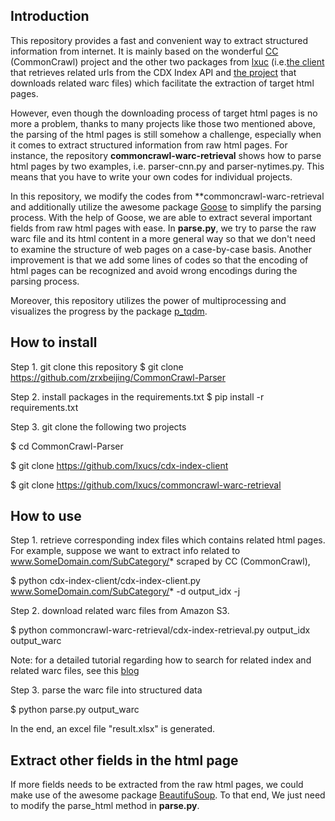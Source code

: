 ## Introduction
This repository provides a fast and convenient way to extract structured information from internet. It is mainly based on
the wonderful [CC](https://commoncrawl.org) (CommonCrawl) project and the other two packages from 
[lxuc](https://github.com/lxucs) (i.e.[the client](https://github.com/lxucs/cdx-index-client) that retrieves related 
urls from the CDX Index API and [the project](https://github.com/lxucs/commoncrawl-warc-retrieval) that downloads 
related warc files) which facilitate the extraction of target html pages.

However, even though the downloading process of target html pages is no more a problem, thanks to many projects like
those two mentioned above, the parsing of the html pages is still somehow a challenge, especially when it comes to 
extract structured information from raw html pages. For instance, the repository **commoncrawl-warc-retrieval** shows 
how to parse html pages by two examples, i.e. parser-cnn.py and parser-nytimes.py. This means that you have to write 
your own codes for individual projects. 

In this repository, we modify the codes from **commoncrawl-warc-retrieval and additionally utilize the awesome package 
[Goose](https://github.com/goose3/goose3) to simplify the parsing process. With the help of Goose, we are able to
extract several important fields from raw html pages with ease. In **parse.py**, we try to parse the raw warc file and 
its html content in a more general way so that we don't need to examine the structure of web pages on a case-by-case 
basis. Another improvement is that we add some lines of codes so that the encoding of html pages can be recognized and
avoid wrong encodings during the parsing process.

Moreover, this repository utilizes the power of multiprocessing and visualizes the progress by the package 
[p_tqdm](https://github.com/swansonk14/p_tqdm).

## How to install
Step 1. git clone this repository
$ git clone https://github.com/zrxbeijing/CommonCrawl-Parser

Step 2. install packages in the requirements.txt
$ pip install -r requirements.txt

Step 3. git clone the following two projects

$ cd CommonCrawl-Parser

$ git clone https://github.com/lxucs/cdx-index-client

$ git clone https://github.com/lxucs/commoncrawl-warc-retrieval


## How to use
Step 1. retrieve corresponding index files which contains related html pages. For example, suppose we want to extract 
info related to www.SomeDomain.com/SubCategory/* scraped by CC (CommonCrawl),

$ python cdx-index-client/cdx-index-client.py www.SomeDomain.com/SubCategory/* -d output_idx -j

Step 2. download related warc files from Amazon S3.

$  python commoncrawl-warc-retrieval/cdx-index-retrieval.py output_idx output_warc

Note: for a detailed tutorial regarding how to search for related index and related warc files, see 
this [blog](https://liyanxu.blog/2019/01/19/retrieve-archived-pages-using-commoncrawl-index/)

Step 3. parse the warc file into structured data

$ python parse.py output_warc

In the end, an excel file "result.xlsx" is generated.

## Extract other fields in the html page
If more fields needs to be extracted from the raw html pages, we could make use of the awesome package 
[BeautifuSoup](https://pypi.org/project/bs4/). To that end, We just need to modify the parse_html method in **parse.py**.
